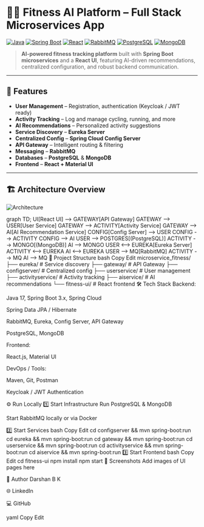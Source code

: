 # 🏋️‍♂️ Fitness AI Platform – Full Stack Microservices App

[![Java](https://img.shields.io/badge/Java-24-blue)](https://www.oracle.com/java/)
[![Spring Boot](https://img.shields.io/badge/Spring%20Boot-3.x-brightgreen)](https://spring.io/projects/spring-boot)
[![React](https://img.shields.io/badge/React-18-61DAFB?logo=react&logoColor=white)](https://react.dev/)
[![RabbitMQ](https://img.shields.io/badge/RabbitMQ-3.x-orange?logo=rabbitmq&logoColor=white)](https://www.rabbitmq.com/)
[![PostgreSQL](https://img.shields.io/badge/PostgreSQL-15-blue?logo=postgresql&logoColor=white)](https://www.postgresql.org/)
[![MongoDB](https://img.shields.io/badge/MongoDB-6.x-47A248?logo=mongodb&logoColor=white)](https://www.mongodb.com/)

> **AI-powered fitness tracking platform** built with **Spring Boot microservices** and a **React UI**, featuring AI-driven recommendations, centralized configuration, and robust backend communication.

---

## 🚀 Features
- **User Management** – Registration, authentication (Keycloak / JWT ready)
- **Activity Tracking** – Log and manage cycling, running, and more
- **AI Recommendations** – Personalized activity suggestions
- **Service Discovery** – **Eureka Server**
- **Centralized Config** – **Spring Cloud Config Server**
- **API Gateway** – Intelligent routing & filtering
- **Messaging** – **RabbitMQ**
- **Databases** – **PostgreSQL** & **MongoDB**
- **Frontend** – **React + Material UI**

---

## 🏗 Architecture Overview

![Architecture](./architecture.png)

graph TD;
    UI[React UI] --> GATEWAY[API Gateway]
    GATEWAY --> USER[User Service]
    GATEWAY --> ACTIVITY[Activity Service]
    GATEWAY --> AI[AI Recommendation Service]
    CONFIG[Config Server] --> USER
    CONFIG --> ACTIVITY
    CONFIG --> AI
    USER --> POSTGRES[(PostgreSQL)]
    ACTIVITY --> MONGO[(MongoDB)]
    AI --> MONGO
    USER <--> EUREKA[Eureka Server]
    ACTIVITY <--> EUREKA
    AI <--> EUREKA
    USER --> MQ[RabbitMQ]
    ACTIVITY --> MQ
    AI --> MQ
📂 Project Structure
bash
Copy
Edit
microservice_fitness/
├── eureka/          # Service discovery
├── gateway/         # API Gateway
├── configserver/    # Centralized config
├── userservice/     # User management
├── activityservice/ # Activity tracking
├── aiservice/       # AI recommendations
└── fitness-ui/      # React frontend
🛠 Tech Stack
Backend:

Java 17, Spring Boot 3.x, Spring Cloud

Spring Data JPA / Hibernate

RabbitMQ, Eureka, Config Server, API Gateway

PostgreSQL, MongoDB

Frontend:

React.js, Material UI

DevOps / Tools:

Maven, Git, Postman

Keycloak / JWT Authentication

⚙️ Run Locally
1️⃣ Start Infrastructure
Run PostgreSQL & MongoDB

Start RabbitMQ locally or via Docker

2️⃣ Start Services
bash
Copy
Edit
cd configserver && mvn spring-boot:run
cd eureka && mvn spring-boot:run
cd gateway && mvn spring-boot:run
cd userservice && mvn spring-boot:run
cd activityservice && mvn spring-boot:run
cd aiservice && mvn spring-boot:run
3️⃣ Start Frontend
bash
Copy
Edit
cd fitness-ui
npm install
npm start
📸 Screenshots
Add images of UI pages here

👤 Author
Darshan B K

🌐 LinkedIn

💻 GitHub

yaml
Copy
Edit
